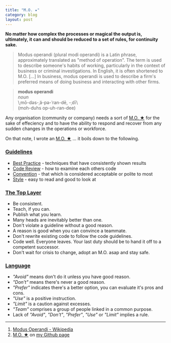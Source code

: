 ```yaml
---
title: "M.O. ★"
category: blog
layout: post
---
```


**No matter how complex the processes or magical the output is, ultimately,
it can and should be reduced to a set of rules, for continuity sake.**

> Modus operandi (plural modi operandi) is a Latin phrase, approximately
> translated as "method of operation". The term is used to describe someone's
> habits of working, particularly in the context of business or criminal
> investigations. In English, it is often shortened to M.O. [...] In business,
> modus operandi is used to describe a firm's preferred means of doing business
> and interacting with other firms.

> **modus operandi**  
> _noun_  
> \ˌmō-dəs-ˌä-pə-ˈran-dē, -ˌdī\  
> (moh-duhs op-uh-ran-dee)

Any organisation (community or company) needs a sort of [M.O. ★][2] for the sake
of effeciency and to have the ability to respond and recover from any sudden
changes in the operations or workforce.

On that note, I wrote an [M.O. ★][2] ... it boils down to the following.

### [Guidelines][3]

* [Best Practice][4] - techniques that have consistently shown results
* [Code Review][5] - how to examine each others code
* [Convention][6] - that which is considered acceptable or polite to most
* [Style][7] - easy to read and good to look at

### [The Top Layer][8]

* Be consistent.
* Teach, if you can.
* Publish what you learn.
* Many heads are inevitably better than one.
* Don't violate a guideline without a good reason.
* A reason is good when you can convince a teammate.
* Don't rewrite existing code to follow the code guidelines.
* Code well. Everyone leaves. Your last duty should be to hand it off to a competent successor.
* Don't wait for crisis to change, adopt an M.O. asap and stay safe.

### [Language][8]

* _"Avoid"_ means don't do it unless you have good reason.
* _"Don't"_ means there's never a good reason.
* _"Prefer"_ indicates there's a better option, you can evaluate it's pros and cons.
* _"Use"_ is a positive instruction.
* _"Limit"_ is a caution against excesses.
* _"Team"_ comprises a group of people linked in a common purpose.
* Lack of _"Avoid"_, _"Don't"_, _"Prefer"_, _"Use"_ or _"Limit"_ implies a rule.

---

1. [Modus Operandi - Wikipedia][1]
2. [M.O. ★][2] on [my Github page][9]

[1]: http://en.wikipedia.org/wiki/Modus_operandi
[2]: https://github.com/itsmrwave/mo
[3]: https://github.com/itsmrwave/mo#guidelines
[4]: https://github.com/itsmrwave/mo/blob/master/best-practice/README.md
[5]: https://github.com/itsmrwave/mo/blob/master/code-review/README.md
[6]: https://github.com/itsmrwave/mo/blob/master/convention/README.md
[7]: https://github.com/itsmrwave/mo/blob/master/style/README.md
[8]: https://github.com/itsmrwave/mo#the-top-layer
[9]: https://github.com/itsmrwave/
